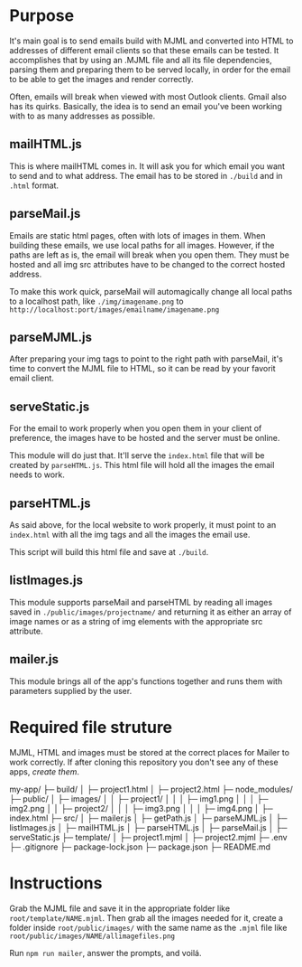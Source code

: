 # Purpose

It's main goal is to send emails build with MJML and converted into HTML to addresses of different email clients so that these emails can be tested. It accomplishes that by using an .MJML file and all its file dependencies, parsing them and preparing them to be served locally, in order for the email to be able to get the images and render correctly.

Often, emails will break when viewed with most Outlook clients. Gmail also has its quirks. Basically, the idea is to send an email you've been working with to as many addresses as possible.

## mailHTML.js

This is where mailHTML comes in. It will ask you for which email you want to send and to what address. The email has to be stored in `./build` and in `.html` format.

## parseMail.js

Emails are static html pages, often with lots of images in them. When building these emails, we use local paths for all images. However, if the paths are left as is, the email will break when you open them. They must be hosted and all img src attributes have to be changed to the correct hosted address.

To make this work quick, parseMail will automagically change all local paths to a localhost path, like `./img/imagename.png` to `http://localhost:port/images/emailname/imagename.png`

## parseMJML.js

After preparing your img tags to point to the right path with parseMail, it's time to convert the MJML file to HTML, so it can be read by your favorit email client.

## serveStatic.js

For the email to work properly when you open them in your client of preference, the images have to be hosted and the server must be online.

This module will do just that. It'll serve the `index.html` file that will be created by `parseHTML.js`. This html file will hold all the images the email needs to work.

## parseHTML.js

As said above, for the local website to work properly, it must point to an `index.html` with all the img tags and all the images the email use.

This script will build this html file and save at `./build`.

## listImages.js

This module supports parseMail and parseHTML by reading all images saved in `./public/images/projectname/` and returning it as either an array of image names or as a string of img elements with the appropriate src attribute.

## mailer.js

This module brings all of the app's functions together and runs them with parameters supplied by the user.

# Required file struture

MJML, HTML and images must be stored at the correct places for Mailer to work correctly. If after cloning this repository you don't see any of these apps, *create them*.

my-app/
├─ build/
│  ├─ project1.html
│  ├─ project2.html
├─ node_modules/
├─ public/
│  ├─ images/
│  │  ├─ project1/
│  │  │  ├─ img1.png
│  │  │  ├─ img2.png
│  │  ├─ project2/
│  │  │  ├─ img3.png
│  │  │  ├─ img4.png
│  ├─ index.html
├─ src/
│  ├─ mailer.js
│  ├─ getPath.js
│  ├─ parseMJML.js
│  ├─ listImages.js
│  ├─ mailHTML.js
│  ├─ parseHTML.js
│  ├─ parseMail.js
│  ├─ serveStatic.js
├─ template/
│  ├─ project1.mjml
│  ├─ project2.mjml
├─ .env
├─ .gitignore
├─ package-lock.json
├─ package.json
├─ README.md

# Instructions

Grab the MJML file and save it in the appropriate folder like `root/template/NAME.mjml`. Then grab all the images needed for it, create a folder inside `root/public/images/` with the same name as the `.mjml` file like `root/public/images/NAME/allimagefiles.png`

Run `npm run mailer`, answer the prompts, and voilá.